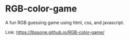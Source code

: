 # RGB-color-game
A fun RGB guessing game using html, css, and javascript.

Link: https://lbssone.github.io/RGB-color-game/
